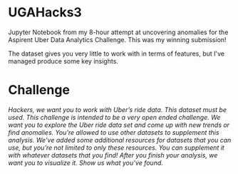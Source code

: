 # UGAHacks3
Jupyter Notebook from my 8-hour attempt at uncovering anomalies for the Aspirent Uber Data Analytics Challenge. This was my winning submission!

The dataset gives you very little to work with in terms of features, but I've managed produce some key insights.

# Challenge
*Hackers, we want you to work with Uber’s ride data. This dataset must be used. This challenge is intended to be a very open ended challenge. We want you to explore the Uber ride data set and come up with new trends or find anomalies. You’re allowed to use other datasets to supplement this analysis. We’ve added some additional resources for datasets that you can use, but you’re not limited to only these resources. You can supplement it with whatever datasets that you find! After you finish your analysis, we want you to visualize it. Show us what you’ve found.*


